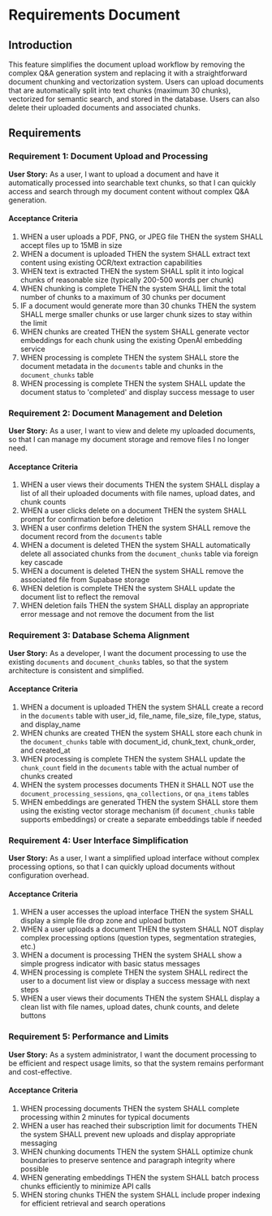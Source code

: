 # Requirements Document

## Introduction

This feature simplifies the document upload workflow by removing the complex Q&A generation system and replacing it with a straightforward document chunking and vectorization system. Users can upload documents that are automatically split into text chunks (maximum 30 chunks), vectorized for semantic search, and stored in the database. Users can also delete their uploaded documents and associated chunks.

## Requirements

### Requirement 1: Document Upload and Processing

**User Story:** As a user, I want to upload a document and have it automatically processed into searchable text chunks, so that I can quickly access and search through my document content without complex Q&A generation.

#### Acceptance Criteria

1. WHEN a user uploads a PDF, PNG, or JPEG file THEN the system SHALL accept files up to 15MB in size
2. WHEN a document is uploaded THEN the system SHALL extract text content using existing OCR/text extraction capabilities
3. WHEN text is extracted THEN the system SHALL split it into logical chunks of reasonable size (typically 200-500 words per chunk)
4. WHEN chunking is complete THEN the system SHALL limit the total number of chunks to a maximum of 30 chunks per document
5. IF a document would generate more than 30 chunks THEN the system SHALL merge smaller chunks or use larger chunk sizes to stay within the limit
6. WHEN chunks are created THEN the system SHALL generate vector embeddings for each chunk using the existing OpenAI embedding service
7. WHEN processing is complete THEN the system SHALL store the document metadata in the `documents` table and chunks in the `document_chunks` table
8. WHEN processing is complete THEN the system SHALL update the document status to 'completed' and display success message to user

### Requirement 2: Document Management and Deletion

**User Story:** As a user, I want to view and delete my uploaded documents, so that I can manage my document storage and remove files I no longer need.

#### Acceptance Criteria

1. WHEN a user views their documents THEN the system SHALL display a list of all their uploaded documents with file names, upload dates, and chunk counts
2. WHEN a user clicks delete on a document THEN the system SHALL prompt for confirmation before deletion
3. WHEN a user confirms deletion THEN the system SHALL remove the document record from the `documents` table
4. WHEN a document is deleted THEN the system SHALL automatically delete all associated chunks from the `document_chunks` table via foreign key cascade
5. WHEN a document is deleted THEN the system SHALL remove the associated file from Supabase storage
6. WHEN deletion is complete THEN the system SHALL update the document list to reflect the removal
7. WHEN deletion fails THEN the system SHALL display an appropriate error message and not remove the document from the list

### Requirement 3: Database Schema Alignment

**User Story:** As a developer, I want the document processing to use the existing `documents` and `document_chunks` tables, so that the system architecture is consistent and simplified.

#### Acceptance Criteria

1. WHEN a document is uploaded THEN the system SHALL create a record in the `documents` table with user_id, file_name, file_size, file_type, status, and display_name
2. WHEN chunks are created THEN the system SHALL store each chunk in the `document_chunks` table with document_id, chunk_text, chunk_order, and created_at
3. WHEN processing is complete THEN the system SHALL update the `chunk_count` field in the `documents` table with the actual number of chunks created
4. WHEN the system processes documents THEN it SHALL NOT use the `document_processing_sessions`, `qna_collections`, or `qna_items` tables
5. WHEN embeddings are generated THEN the system SHALL store them using the existing vector storage mechanism (if `document_chunks` table supports embeddings) or create a separate embeddings table if needed

### Requirement 4: User Interface Simplification

**User Story:** As a user, I want a simplified upload interface without complex processing options, so that I can quickly upload documents without configuration overhead.

#### Acceptance Criteria

1. WHEN a user accesses the upload interface THEN the system SHALL display a simple file drop zone and upload button
2. WHEN a user uploads a document THEN the system SHALL NOT display complex processing options (question types, segmentation strategies, etc.)
3. WHEN a document is processing THEN the system SHALL show a simple progress indicator with basic status messages
4. WHEN processing is complete THEN the system SHALL redirect the user to a document list view or display a success message with next steps
5. WHEN a user views their documents THEN the system SHALL display a clean list with file names, upload dates, chunk counts, and delete buttons

### Requirement 5: Performance and Limits

**User Story:** As a system administrator, I want the document processing to be efficient and respect usage limits, so that the system remains performant and cost-effective.

#### Acceptance Criteria

1. WHEN processing documents THEN the system SHALL complete processing within 2 minutes for typical documents
2. WHEN a user has reached their subscription limit for documents THEN the system SHALL prevent new uploads and display appropriate messaging
3. WHEN chunking documents THEN the system SHALL optimize chunk boundaries to preserve sentence and paragraph integrity where possible
4. WHEN generating embeddings THEN the system SHALL batch process chunks efficiently to minimize API calls
5. WHEN storing chunks THEN the system SHALL include proper indexing for efficient retrieval and search operations